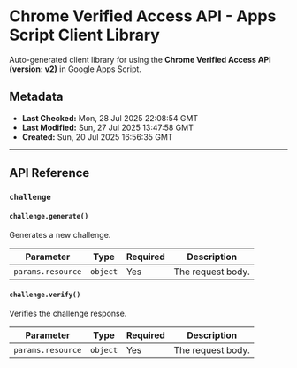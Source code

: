 # Chrome Verified Access API - Apps Script Client Library

Auto-generated client library for using the **Chrome Verified Access API (version: v2)** in Google Apps Script.

## Metadata

- **Last Checked:** Mon, 28 Jul 2025 22:08:54 GMT
- **Last Modified:** Sun, 27 Jul 2025 13:47:58 GMT
- **Created:** Sun, 20 Jul 2025 16:56:35 GMT



---

## API Reference

### `challenge`

#### `challenge.generate()`

Generates a new challenge.

| Parameter | Type | Required | Description |
|---|---|---|---|
| `params.resource` | `object` | Yes | The request body. |

#### `challenge.verify()`

Verifies the challenge response.

| Parameter | Type | Required | Description |
|---|---|---|---|
| `params.resource` | `object` | Yes | The request body. |